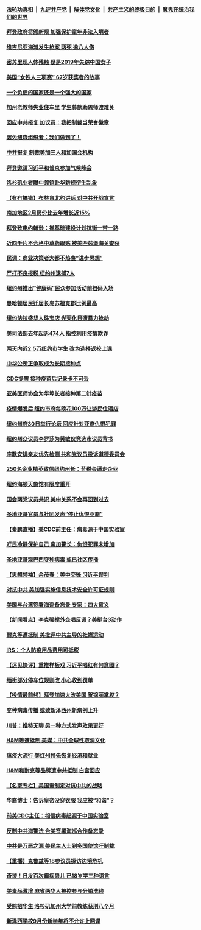 ####  [法轮功真相](../../../../basic/blob/master/README.md?t=03280701) &nbsp;|&nbsp; [九评共产党](../../../../9ping.md/blob/master/README.md?t=03280701) &nbsp;|&nbsp; [解体党文化](../../../../jtdwh.md/blob/master/README.md?t=03280701)  &nbsp;|&nbsp; [共产主义的终极目的](../../../../gczydzjmd.md/blob/master/README.md?t=03280701) &nbsp;|&nbsp; [魔鬼在统治我们的世界](../../../../mgztzwmdsj.md/blob/master/README.md?t=03280701) 

#### [拜登政府将颁新规 加强保护童年非法入境者](../pages/nsc412/n12839269.md?t=03280701) 

#### [维吉尼亚海滩发生枪案 两死 逾八人伤](../pages/nsc412/n12840077.md?t=03280701) 

#### [密苏里现人体残骸 疑是2019年失踪中国女子](../pages/nsc412/n12840084.md?t=03280701) 

#### [美国“女铁人三项赛” 67岁获奖者的故事](../pages/nsc412/n12839975.md?t=03280701) 

#### [一个负债的国家还是一个强大的国家](../pages/nsc412/n12839680.md?t=03280701) 

#### [加州老教师失业住车里 学生募款助恩师渡难关](../pages/nsc412/n12839488.md?t=03280701) 

#### [回应中共报复 加议员：我把制裁当荣誉徽章](../pages/nsc412/n12839901.md?t=03280701) 

#### [罢免纽森组织者：我们做到了！](../pages/nsc412/n12839894.md?t=03280701) 

#### [中共报复  制裁美加三人和加国会机构](../pages/nsc412/n12839795.md?t=03280701) 

#### [拜登邀请习近平和普京参加气候峰会](../pages/nsc412/n12839858.md?t=03280701) 

#### [洛杉矶业者曝中领馆赴华新规衍生乱象](../pages/nsc412/n12839381.md?t=03280701) 

#### [【有冇搞错】布林肯北约讲话 对中共开战宣言](../pages/nsc412/n12838723.md?t=03280701) 

#### [南加地区2月房价比去年增长近15%](../pages/nsc412/n12839446.md?t=03280701) 

#### [拜登致电约翰逊：推基础建设计划抗衡一带一路](../pages/nsc412/n12839303.md?t=03280701) 

#### [近四千片不合格中草药眼贴 被美匹兹堡海关查获](../pages/nsc412/n12839245.md?t=03280701) 

#### [民调：商业决策者大都不热衷“进步思想”](../pages/nsc412/n12839216.md?t=03280701) 

#### [严打不良报税 纽约州逮捕7人](../pages/nsc412/n12839207.md?t=03280701) 

#### [纽约州推出“健康码”民众参加活动前扫码入场](../pages/nsc412/n12839210.md?t=03280701) 

#### [曼哈顿居民迁居长岛苏福克郡比例最高](../pages/nsc412/n12839242.md?t=03280701) 

#### [纽约法拉盛华人珠宝店 光天化日遭暴力抢劫](../pages/nsc412/n12839285.md?t=03280701) 

#### [美司法部去年起诉474人 指控利用疫情欺诈](../pages/nsc412/n12839107.md?t=03280701) 

#### [两天内近2.5万纽约市学生 改为选择返校上课](../pages/nsc412/n12839186.md?t=03280701) 

#### [中华公所正争取成为长期接种点](../pages/nsc412/n12839189.md?t=03280701) 

#### [CDC提醒 接种疫苗后记录卡不可丢](../pages/nsc412/n12839197.md?t=03280701) 

#### [亚美医师协会为华埠长者接种第二针疫苗](../pages/nsc412/n12839202.md?t=03280701) 

#### [疫情爆发后 纽约市府每晚花100万让游民住酒店](../pages/nsc412/n12839213.md?t=03280701) 

#### [纽约州府30日举行论坛 回应针对亚裔仇恨犯罪](../pages/nsc412/n12839219.md?t=03280701) 

#### [纽约州众议员李罗莎为黄敏仪竞选市议员背书](../pages/nsc412/n12839221.md?t=03280701) 

#### [库默安排亲友优先检测 共和党议员投诉道德委员会](../pages/nsc412/n12839224.md?t=03280701) 

#### [250名企业精英致信纽约州长：苛税会逼走企业](../pages/nsc412/n12839227.md?t=03280701) 

#### [纽约海顿天象馆有限度重开](../pages/nsc412/n12839239.md?t=03280701) 

#### [国会两党议员共识 美中关系不会再回到过去](../pages/nsc412/n12839084.md?t=03280701) 

#### [圣地亚哥官员与社团发声“停止仇恨亚裔”](../pages/nsc412/n12839052.md?t=03280701) 

#### [【秦鹏直播】美CDC前主任：病毒源于中国实验室](../pages/nsc412/n12838836.md?t=03280701) 

#### [吁民冷静保护自己 南加警长：仇恨犯罪未增加](../pages/nsc412/n12839100.md?t=03280701) 

#### [圣地亚哥现巴西变种病毒 或已社区传播](../pages/nsc412/n12837152.md?t=03280701) 

#### [【思想领袖】余茂春：美中交锋 习近平误判](../pages/nsc412/n12835666.md?t=03280701) 

#### [对抗中共 美加强实施信息技术安全许可证规则](../pages/nsc412/n12838908.md?t=03280701) 

#### [美国与台湾签署海巡备忘录 专家：四大意义](../pages/nsc412/n12838791.md?t=03280701) 

#### [【新闻看点】李克强撑外企唱反调？美挺台3动作](../pages/nsc412/n12838765.md?t=03280701) 

#### [耐克等遭抵制 美批评中共主导的社媒运动](../pages/nsc412/n12838639.md?t=03280701) 

#### [IRS：个人防疫用品费用可抵税](../pages/nsc412/n12838880.md?t=03280701) 

#### [【远见快评】重推样板戏 习近平唱红有何意图？](../pages/nsc412/n12838815.md?t=03280701) 

#### [缅街部分停车位规则改 小心收到罚单](../pages/nsc412/n12838408.md?t=03280701) 

#### [【役情最前线】拜登加速大改美国 贺锦丽掌权？](../pages/nsc412/n12838580.md?t=03280701) 

#### [变种病毒传播 或致新泽西州新病例上升](../pages/nsc412/n12836723.md?t=03280701) 

#### [川普：推特无聊 另一种方式发声效果更好](../pages/nsc412/n12838804.md?t=03280701) 

#### [H&M等遭抵制 美媒：中共全球性取消文化](../pages/nsc412/n12838725.md?t=03280701) 

#### [瘟疫大流行 美红州领先恢复经济和就业](../pages/nsc412/n12838648.md?t=03280701) 

#### [H&M和耐克等品牌遭中共抵制 白宫回应](../pages/nsc412/n12838527.md?t=03280701) 

#### [【名家专栏】美国需制定对抗中共的战略](../pages/nsc412/n12837812.md?t=03280701) 

#### [华裔博士：告诉皇帝没穿衣服 我应被“和谐”？](../pages/nsc412/n12838598.md?t=03280701) 

#### [前美CDC主任：相信病毒起源于中国实验室](../pages/nsc412/n12838472.md?t=03280701) 

#### [反制中共海警法 台美签署海巡合作备忘录](../pages/nsc412/n12837667.md?t=03280701) 

#### [中共是万恶之源 美民主人士到多国使馆吁制裁](../pages/nsc412/n12837009.md?t=03280701) 

#### [【重播】克鲁兹等18参议员探访边境危机](../pages/nsc412/n12837731.md?t=03280701) 

#### [奇迹！日发百次癫痫患儿 已18岁学三种语言](../pages/nsc412/n12837883.md?t=03280701) 

#### [美毒品激增 麻省两华人被控参与分销洗钱](../pages/nsc412/n12837016.md?t=03280701) 

#### [受贿招华生 洛杉矶加州大学前教练获刑八个月](../pages/nsc412/n12836942.md?t=03280701) 

#### [新泽西学校9月份新学年将不允许上网课](../pages/nsc412/n12836707.md?t=03280701) 

